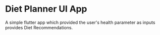 # Diet Planner UI App

A simple flutter app which provided the user's health parameter as inputs provides Diet Recommendations.
